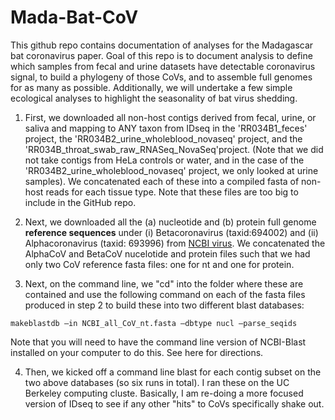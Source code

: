 # Mada-Bat-CoV

This github repo contains documentation of analyses for the Madagascar bat coronavirus paper. Goal of this repo is to document analysis to define which samples from fecal and urine datasets have detectable coronavirus signal, to build a phylogeny of those CoVs, and to assemble full genomes for as many as possible. Additionally, we will undertake a few simple ecological analyses to highlight the seasonality of bat virus shedding.

1. First, we downloaded all non-host contigs derived from fecal, urine, or saliva and mapping to ANY taxon from IDseq in the 'RR034B1_feces' project, the 'RR034B2_urine_wholeblood_novaseq' project, and the 'RR034B_throat_swab_raw_RNASeq_NovaSeq'project. (Note that we did not take contigs from HeLa controls or water, and in the case of the 'RR034B2_urine_wholeblood_novaseq' project, we only looked at urine samples). We concatenated each of these into a compiled fasta of non-host reads for each tissue type. Note that these files are too big to include in the GitHub repo.

2. Next, we downloaded all the (a) nucleotide and (b) protein full genome **reference sequences** under (i) Betacoronavirus (taxid:694002) and (ii) Alphacoronavirus (taxid: 693996) from [NCBI virus](https://www.ncbi.nlm.nih.gov/labs/virus/vssi/#/). We concatenated the AlphaCoV and BetaCoV nucelotide and protein files such that we had only two CoV reference fasta files: one for nt and one for protein. 

3. Next, on the command line, we "cd" into the folder where these are contained and use the following command on each of the fasta files produced in step 2 to build these into two different blast databases:


```
makeblastdb –in NCBI_all_CoV_nt.fasta –dbtype nucl –parse_seqids
```

Note that you will need to have the command line version of NCBI-Blast installed on your computer to do this. See here for directions.

4. Then, we kicked off a command line blast for each contig subset on the two above databases (so six runs in total). I ran these on the UC Berkeley computing cluste. Basically, I am re-doing a more focused version of IDseq to see if any other "hits" to CoVs specifically shake out.

